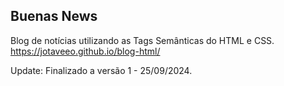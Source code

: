 ## Buenas News

Blog de notícias utilizando as Tags Semânticas do HTML e CSS.
https://jotaveeo.github.io/blog-html/

Update: Finalizado a versão 1 - 25/09/2024.